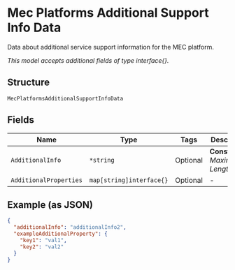 
# Mec Platforms Additional Support Info Data

Data about additional service support information for the MEC platform.

*This model accepts additional fields of type interface{}.*

## Structure

`MecPlatformsAdditionalSupportInfoData`

## Fields

| Name | Type | Tags | Description |
|  --- | --- | --- | --- |
| `AdditionalInfo` | `*string` | Optional | **Constraints**: *Maximum Length*: `32` |
| `AdditionalProperties` | `map[string]interface{}` | Optional | - |

## Example (as JSON)

```json
{
  "additionalInfo": "additionalInfo2",
  "exampleAdditionalProperty": {
    "key1": "val1",
    "key2": "val2"
  }
}
```

